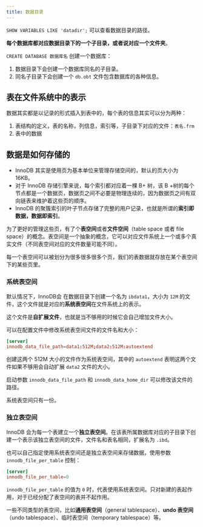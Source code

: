 ```yaml
---
title: 数据目录
---
```


`SHOW VARIABLES LIKE 'datadir';` 可以查看数据目录的路径。

**每个数据库都对应数据目录下的一个子目录，或者说对应一个文件夹**。

`CREATE DATABASE 数据库名` 创建一个数据库：

1. 数据目录下会创建一个数据库同名的子目录。
2. 同名子目录下会创建一个 `db.obt` 文件包含数据库的各种信息。

## 表在文件系统中的表示

数据其实都是以记录的形式插入到表中的，每个表的信息其实可以分为两种：

1. 表结构的定义，表的名称，列信息，索引等，子目录下对应的文件：`表名.frm`
2. 表中的数据

## 数据是如何存储的

- InnoDB 其实是使用页为基本单位来管理存储空间的，默认的页大小为 16KB。
- 对于 InnoDB 存储引擎来说，每个索引都对应着一棵 B+ 树，该 B +树的每个节点都是一个数据页，数据页之间不必要是物理连续的，因为数据页之间有双向链表来维护着这些页的顺序。
- InnoDB 的聚簇索引的叶子节点存储了完整的用户记录，也就是所谓的**索引即数据，数据即索引**。

为了更好的管理这些页，有了个**表空间**或者**文件空间**（table space 或者 file space）的概念。表空间是一个抽象的概念，它可以对应文件系统上一个或多个真实文件（不同表空间对应的文件数量可能不同）。

每一个表空间可以被划分为很多很多很多个页，我们的表数据就存放在某个表空间下的某些页里。

### 系统表空间

默认情况下，InnoDB会 在数据目录下创建一个名为 `ibdata1`，大小为 `12M` 的文件，这个文件就是对应的**系统表空间**在文件系统上的表示。

这个文件是**自扩展文件**，也就是当不够用的时候它会自己增加文件大小。

可以在配置文件中修改系统表空间文件的文件名和大小：

```cnf
[server]
innodb_data_file_path=data1:512M;data2:512M:autoextend
```

创建这两个 512M 大小的文件作为系统表空间，其中的 `autoextend` 表明这两个文件如果不够用会自动扩展 `data2` 文件的大小。

启动参数 `innodb_data_file_path` 和 `innodb_data_home_dir` 可以修改该文件的路径。

系统表空间只有一份。

### 独立表空间

InnoDB 会为每一个表建立一个**独立表空间**。在该表所属数据库对应的子目录下创建一个表示该独立表空间的文件，文件名和表名相同，扩展名为 `.ibd`。

也可以自己指定使用系统表空间还是独立表空间来存储数据，使用参数 `innodb_file_per_table` 控制：

```cnf
[server]
innodb_file_per_table=0
```

`innodb_file_per_table` 的值为 `0` 时，代表使用系统表空间。只对新建的表起作用，对于已经分配了表空间的表并不起作用。

一些不同类型的表空间，比如**通用表空间**（general tablespace）、**undo 表空间**（undo tablespace）、临时表空间（temporary tablespace）等。
